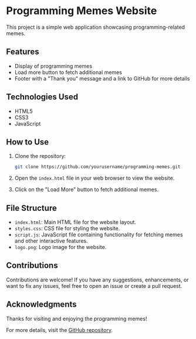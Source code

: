 # Programming Memes Website

This project is a simple web application showcasing programming-related memes.

## Features

- Display of programming memes
- Load more button to fetch additional memes
- Footer with a "Thank you" message and a link to GitHub for more details

## Technologies Used

- HTML5
- CSS3
- JavaScript

## How to Use

1. Clone the repository:

    ```bash
    git clone https://github.com/yourusername/programming-memes.git
    ```

2. Open the `index.html` file in your web browser to view the website.

3. Click on the "Load More" button to fetch additional memes.

## File Structure

- `index.html`: Main HTML file for the website layout.
- `styles.css`: CSS file for styling the website.
- `script.js`: JavaScript file containing functionality for fetching memes and other interactive features.
- `logo.png`: Logo image for the website.

## Contributions

Contributions are welcome! If you have any suggestions, enhancements, or want to fix any issues, feel free to open an issue or create a pull request.

## Acknowledgments

Thanks for visiting and enjoying the programming memes!

For more details, visit the [GitHub repository](https://github.com/theprince29/programmingmemes).

